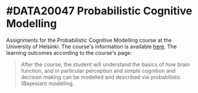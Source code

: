 # #DATA20047 Probabilistic Cognitive Modelling

Assignments for the Probabilistic Cognitive Modelling course at the University of Helsinki. The course's information is available [here](https://studies.helsinki.fi/courses/cu/otm-8eae3a18-9201-4dfb-bedb-65c6122891e8). The learning outcomes according to the course's page:

> After the course, the student will understand the basics of how brain function, and in particular perception and simple cognition and decision making can be modelled and described via probabilistic (Bayesian) modelling. 
